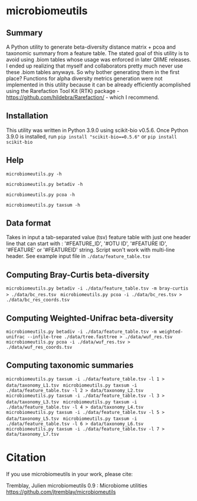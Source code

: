 # microbiomeutils

## Summary
A Python utility to generate beta-diversity distance matrix + pcoa
and taxonomic summary from a feature table. The stated goal of this utility
is to avoid using .biom tables whose usage was enforced in later QIIME releases.
I ended up realizing that myself and collaborators pretty much never use these 
.biom tables anyways. So why bother generating them in the first place?
Functions for alpha diversity metrics generation were not implemented in this utility because it
can be already efficiently acomplished using the Rarefaction Tool Kit (RTK) package - https://github.com/hildebra/Rarefaction/ - which I recommend.

## Installation
This utility was written in Python 3.9.0 using scikit-bio v0.5.6. Once Python 3.9.0 is installed, run ```pip install "scikit-bio==0.5.6"``` or ```pip install scikit-bio```

## Help
```microbiomeutils.py -h```

```microbiomeutils.py betadiv -h```

```microbiomeutils.py pcoa -h```

```microbiomeutils.py taxsum -h```

## Data format
Takes in input a tab-separated value (tsv) feature table with just one header line that can start with : '#FEATURE_ID', '#OTU ID', '#FEATURE ID', '#FEATURE' or '#FEATUREID' string. Script won't work with multi-line header.
See example input file in ```./data/feature_table.tsv```

## Computing Bray-Curtis beta-diversity
 ```microbiomeutils.py betadiv -i ./data/feature_table.tsv -m bray-curtis > ./data/bc_res.tsv ```
 ```microbiomeutils.py pcoa -i ./data/bc_res.tsv > ./data/bc_res_coords.tsv ```

## Computing Weighted-Unifrac beta-diversity
 ```microbiomeutils.py betadiv -i ./data/feature_table.tsv -m weighted-unifrac --infile-tree ./data/tree.fasttree > ./data/wuf_res.tsv ```
 ```microbiomeutils.py pcoa -i ./data/wuf_res.tsv > ./data/wuf_res_coords.tsv ```

## Computing taxonomic summaries
 ```microbiomeutils.py taxsum -i ./data/feature_table.tsv -l 1 > data/taxonomy_L1.tsv ```
 ```microbiomeutils.py taxsum -i ./data/feature_table.tsv -l 2 > data/taxonomy_L2.tsv ```
 ```microbiomeutils.py taxsum -i ./data/feature_table.tsv -l 3 > data/taxonomy_L3.tsv ```
 ```microbiomeutils.py taxsum -i ./data/feature_table.tsv -l 4 > data/taxonomy_L4.tsv ```
 ```microbiomeutils.py taxsum -i ./data/feature_table.tsv -l 5 > data/taxonomy_L5.tsv ```
 ```microbiomeutils.py taxsum -i ./data/feature_table.tsv -l 6 > data/taxonomy_L6.tsv ```
 ```microbiomeutils.py taxsum -i ./data/feature_table.tsv -l 7 > data/taxonomy_L7.tsv ```

# Citation
If you use microbiomeutils in your work, please cite:

Tremblay, Julien
microbiomeutils 0.9 : Microbiome utilities
https://github.com/jtremblay/microbiomeutils

